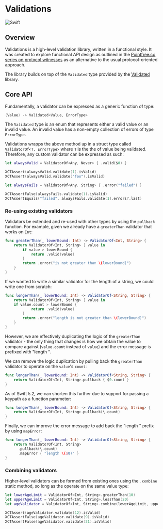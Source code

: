 # Validations

![Swift](https://github.com/lukeredpath/swift-validations/workflows/Swift/badge.svg)

## Overview

Validations is a high-level validation library, written in a functional style. It was created to explore functional API design as outlined in the [Pointfree.co series on protocol witnesses](https://www.pointfree.co/collections/protocol-witnesses) as an alternative to the usual protocol-oriented approach. 

The library builds on top of the `Validated` type provided by the [Validated](https://github.com/pointfreeco/swift-validated) library.

## Core API

Fundamentally, a validator can be expressed as a generic function of type:

```swift
(Value) -> Validated<Value, ErrorType>
```

The `Validated` type is an enum that represents either a valid value or an invalid value. An invalid value has a non-empty collection of errors of type `ErrorType`.

Validations wrapps the above method up in a struct type called `ValidatorOf<T, ErrorType>` where `T` is the the of value being validated. Therefore, any custom validator can be expressed as such:

```swift
let alwaysValid = ValidatorOf<Any, Never> { .valid($0) }

XCTAssert(alwaysValid.validate(1).isValid)
XCTAssert(alwaysValid.validate("foo").isValid)

let alwaysFails = ValidatorOf<Any, String> { .error("failed") }

XCTAssertFalse(alwaysFails.validate(1).isValid)
XCTAssertEquals("failed", alwaysFails.validate(1).errors?.last)
```

### Re-using existing validators

Validators be extended and re-used with other types by using the `pullback` function. For example, given we already have a `greaterThan` validator that works on `Int`:

```swift
func greaterThan(_ lowerBound: Int) -> ValidatorOf<Int, String> {
    return ValidatorOf<Int, String> { value in 
        if value > lowerBound {
            return .valid(value)
        }
        return .error("is not greater than \(lowerBound)")
    }
}
```

If we wanted to write a similar validator for the length of a string, we could write one from scratch:

```swift
func longerThan(_ lowerBound: Int) -> ValidatorOf<String, String> {
    return ValidatorOf<Int, String> { value in 
    if value.count > lowerBound {
            return .valid(value)
        }
        return .error("length is not greater than \(lowerBound)")
    }
}
```

However, we are effectively duplicating the logic of the `greaterThan` validator - the only thing that changes is how we obtain the value to compare against (`value.count` instead of `value`) and the error message is prefixed with "length ".

We can remove the logic duplication by pulling back the `greaterThan` validator to operate on the `value`'s `count`:

```swift
func longerThan(_ lowerBound: Int) -> ValidatorOf<String, String> {
    return ValidatorOf<Int, String>.pullback { $0.count }
}
```

As of Swift 5.2, we can shorten this further due to support for passing a keypath as a function parameter:

```swift
func longerThan(_ lowerBound: Int) -> ValidatorOf<String, String> {
    return ValidatorOf<Int, String>.pullback(\.count)
}
```

Finally, we can improve the error message to add back the "length " prefix by using `mapError`:

```swift
func longerThan(_ lowerBound: Int) -> ValidatorOf<String, String> {
    return ValidatorOf<Int, String>
      .pullback(\.count)
      .mapError { "length \($0)" }
}
```

### Combining validators

Higher-level validators can be formed from existing ones using the `.combine` static method, so long as the operate on the same value type:

```swift
let lowerAgeLimit = ValidatorOf<Int, String>.greaterThan(10)
let upperAgeLimit = ValidatorOf<Int, String>.lessThan(20)
let ageValidator = ValidatorOf<Int, String>.combine(lowerAgeLimit, upperAgeLimit)

XCTAssert(ageValidator.validate(12).isValid)
XCTAssertFalse(ageValidator.validate(9).isValid)
XCTAssertFalse(ageValidator.validate(21).isValid)
```
